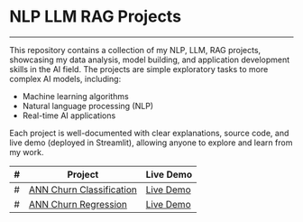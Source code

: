 # NLP LLM RAG Projects
-------------------
This repository contains a collection of my NLP, LLM, RAG projects, showcasing my data analysis, model building, and application development skills in the AI field. The projects are simple exploratory tasks to more complex AI models, including:
- Machine learning algorithms
- Natural language processing (NLP)
- Real-time AI applications
  
Each project is well-documented with clear explanations, source code, and live demo (deployed in Streamlit), allowing anyone to explore and learn from my work.

| # |    Project            |    Live  Demo    |
|---| --------------------- | ---------------- |
| # | [ANN Churn Classification](https://github.com/FaysalMiah55/ann-churn-classification) | [Live Demo](https://ann-churn-classification-n9i8zoga4maz8xu78undcz.streamlit.app/) |
| # | [ANN Churn Regression](https://github.com/FaysalMiah55/ann-churn-regression) | [Live Demo](https://ann-churn-regression-c8vdeeuh8psefqbnxdfc5j.streamlit.app/) |


